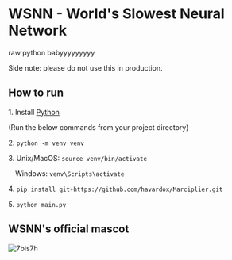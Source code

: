 # WSNN - World's Slowest Neural Network

raw python babyyyyyyyyy

Side note: please do not use this in production.

## How to run
1\. Install [Python](https://wiki.python.org/moin/BeginnersGuide/Download)

(Run the below commands from your project directory)

2\. `python -m venv venv`

3\. Unix/MacOS: `source venv/bin/activate`

&emsp;Windows: `venv\Scripts\activate`

4\. `pip install git+https://github.com/havardox/Marciplier.git`

5\. `python main.py`

## WSNN's official mascot

![7bis7h](https://user-images.githubusercontent.com/19144650/219683917-1c7352cf-571a-4f0b-9679-1db4af6f72f3.jpg)
